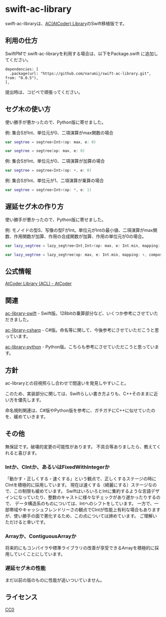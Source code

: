 # swift-ac-library

swift-ac-libraryは、[AC(AtCoder) Library][ac-library]のSwift移植版です。

## 利用の仕方

SwiftPMで swift-ac-libraryを利用する場合は、以下をPackage.swift に追加してください。

```
dependencies: [
  .package(url: "https://github.com/narumij/swift-ac-library.git", from: "0.0.5"),
],
```

提出時は、コピペで頑張ってください。

## セグ木の使い方

使い勝手が悪かったので、Python版に寄せました。

例: 集合SがInt、単位元が0、二項演算がmax関数の場合
```swift
var segtree = segtree<Int>(op: max, e: 0)
```

```swift
var segtree = segtree(op: max, e: 0)
```

例: 集合SがInt、単位元が0、二項演算が加算の場合
```swift
var segtree = segtree<Int>(op: +, e: 0)
```

例: 集合SがInt、単位元が1、二項演算が乗算の場合
```swift
var segtree = segtree<Int>(op: *, e: 1)
```

## 遅延セグ木の作り方

使い勝手が悪かったので、Python版に寄せました。

例: モノイドの型S、写像の型FがInt。単位元がIntの最小値、二項演算がmax関数、作用関数が加算、作用の合成関数が加算、作用の単位元が0の場合。
```swift
var lazy_segtree = lazy_segtree<Int,Int>(op: max, e: Int.min, mapping: +, composition: +, id: 0)
```

```swift
var lazy_segtree = lazy_segtree(op: max, e: Int.min, mapping: +, composition: +, id: 0)
```

## 公式情報

[AtCoder Library (ACL) - AtCoder][acl]

## 関連

[ac-library-swift] - Swift版。128bitの乗算部分など、いくつか参考にさせていただきました。

[ac-library-csharp] - C#版。命名等に関して、今後参考にさせていただこうと思っています。

[ac-library-python] - Python版。こちらも参考にさせていただこうと思っています。

## 方針

ac-libraryとの目視照らし合わせで間違いを発見しやすいこと。

このため、実装部分に関しては、Swiftらしい書き方よりも、C++そのままに近い方を優先します。

命名規則関連は、C#版やPython版を参考に、ガチガチにC++に似せていたのを、緩めていきます。

## その他

無保証です。破壊的変更の可能性があります。
不具合等ありましたら、教えてくれると喜びます。

### Intか、CIntか、あるいはFixedWithIntegerか

「動かす・正しくする・速くする」という観点で、正しくするステージの時にCIntを積極的に採用しています。
現在は速くする（綺麗にする）ステージなので、この制限も緩めています。
SwiftはいろいろとIntに集約するような言語デザインになっていたり、整数のキャストに様々なチェックがあり遅かったりするので、
データ構造系のものについては、Intへのシフトをしています。
一方で、一部帯域やキャッシュフレンドリーさの観点でCIntが性能上有利な場合もありますが、使い勝手の面で悪化するため、この点については諦めています。
ご理解いただけると幸いです。

### Arrayか、ContiguousArrayか

将来的にもコンパイラや標準ライブラリの改善が享受できるArrayを積極的に採用していくことにしています。

### 遅延セグ木の性能

まだ以前の版のものに性能が追いついていません。

## ライセンス

[CC0]

[acl]: https://atcoder.jp/posts/517

[ac-library]: https://github.com/atcoder/ac-library

[ac-library-swift]: https://github.com/kyomuei/ac-library-swift

[ac-library-python]: https://github.com/not522/ac-library-python

[ac-library-csharp]: https://github.com/kzrnm/ac-library-csharp

[CC0]: https://creativecommons.org/public-domain/cc0/

